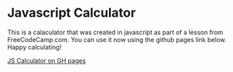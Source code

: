 # Javascript Calculator

This is a calaculator that was created in javascript as part of a lesson from FreeCodeCamp.com. You can use it now using the github pages link below. Happy calculating!

[JS Calculator on GH pages](https://njmyers.github.io/calculator/)
